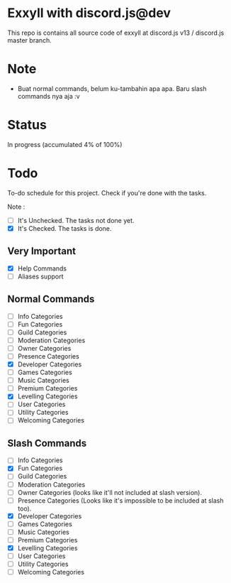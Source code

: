 # Exxyll with discord.js@dev

This repo is contains all source code of exxyll at discord.js v13 / discord.js master branch.

# Note

- Buat normal commands, belum ku-tambahin apa apa. Baru slash commands nya aja :v

# Status

In progress (accumulated 4% of 100%)

# Todo

To-do schedule for this project. Check if you're done with the tasks.

Note :

- [ ] It's Unchecked. The tasks not done yet.
- [x] It's Checked. The tasks is done.

## Very Important

- [x] Help Commands
- [ ] Aliases support

## Normal Commands

- [ ] Info Categories
- [ ] Fun Categories
- [ ] Guild Categories
- [ ] Moderation Categories
- [ ] Owner Categories
- [ ] Presence Categories
- [x] Developer Categories
- [ ] Games Categories
- [ ] Music Categories
- [ ] Premium Categories
- [x] Levelling Categories
- [ ] User Categories
- [ ] Utility Categories
- [ ] Welcoming Categories

## Slash Commands

- [ ] Info Categories
- [x] Fun Categories
- [ ] Guild Categories
- [ ] Moderation Categories
- [ ] Owner Categories (looks like it'll not included at slash version).
- [ ] Presence Categories (Looks like it's impossible to be included at slash too).
- [x] Developer Categories
- [ ] Games Categories
- [ ] Music Categories
- [ ] Premium Categories
- [x] Levelling Categories
- [ ] User Categories
- [ ] Utility Categories
- [ ] Welcoming Categories
